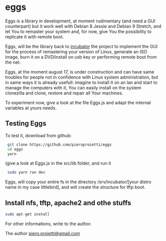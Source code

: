 # eggs

Eggs is a library in development, at moment rudimentary (and need a GUI counterpart) but it work well with Debian 8 Jessie and Debian 9 Stretch, and let You to remaster your system and, for now, give You the possibility to replicate it with remote boot.

Eggs, will be the library back  to [incubator](http://github.com/pieroproietti/incubator) the project to implement the GUI for the process of remastering your version of Linux, generate an ISO image, burn it on a DVD/install on usb key or performing remote boot from the net.

Eggs, at the moment august 17, is under construction and can have same troubles for people not in confidence with Linux system administration, but in same ways it is already usefull: imagine to install it on an lan and start to manage the computers with it, You can easily install on the system clonezilla and clone, restore and repair all Your machines.

To experiment now, give a look at the file Eggs.js and adapt the internal variables at yours needs.

## Testing Eggs

To test it, download from github:
``` bash
 git clone https://github.com/pieroproietti/eggs
 cd eggs
 yarn
```
(give a look at Eggs.js in the src/lib folder, and run it
``` bash
 sudo yarn run dev
```
Eggs, will copy your entire fs in the directory /srv/incubator/[your distro name in my case littlebird], and will create the structure for tftp boot.

## Install nfs, tftp, apache2 and othe stuffs
``` bash
sudo apt-get install 
```

For other informations, write to the author.

The author
piero.proietti@gmail.com
